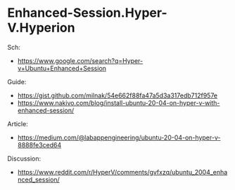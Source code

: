 # Enhanced-Session.Hyper-V.Hyperion

Sch:
- https://www.google.com/search?q=Hyper-v+Ubuntu+Enhanced+Session

Guide:
- https://gist.github.com/milnak/54e662f88fa47a5d3a317edb712f957e
- https://www.nakivo.com/blog/install-ubuntu-20-04-on-hyper-v-with-enhanced-session/

Article:
- https://medium.com/@labappengineering/ubuntu-20-04-on-hyper-v-8888fe3ced64

Discussion:
- https://www.reddit.com/r/HyperV/comments/gvfxzq/ubuntu_2004_enhanced_session/
